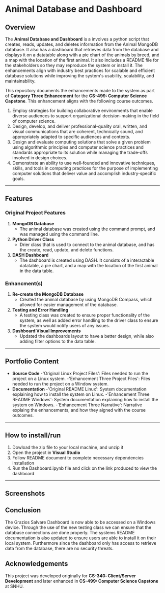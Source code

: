 # Animal Database and Dashboard

## Overview
The **Animal Database and Dashboard** is a involves a python script that creates, reads, updates, and deletes information from the Animal MongoDB database. It also has a dashboard that retrieves data from the database and displays it on a datatable along with a pie chart of the animals by breed, and a map with the location of the first animal. It also includes a README file for the stakeholders so they may reproduce the system or install it. The enhancements align with industry best practices for scalable and efficient database solutions while improving the system's usability, scalability, and maintainability.

This repository documents the enhancements made to the system as part of **Category Three Enhancement** for the **CS-499: Computer Science Capstone**. This enhancement aligns with the following course outcomes.

1. Employ strategies for building collaborative environments that enable diverse audiences to support organizational decision-making in the field of computer science.  
2. Design, develop, and deliver professional-quality oral, written, and visual communications that are coherent, technically sound, and appropriately adapted to specific audiences and contexts.  
3. Design and evaluate computing solutions that solve a given problem using algorithmic principles and computer science practices and standards appropriate to its solution while managing the trade-offs involved in design choices.  
4. Demonstrate an ability to use well-founded and innovative techniques, skills, and tools in computing practices for the purpose of implementing computer solutions that deliver value and accomplish industry-specific goals.

---

## Features

### **Original Project Features**

1. **MongoDB Database**
    - The animal database was created using the command prompt, and was managed using the command line.
2. **Python Driver Class**
    - Drier class that is used to connect to the animal database, and has the create, read, update, and delete functions.
3. **DASH Dashboard**
    - The dashboard is created using DASH. It consists of a interactable datatable, a pie chart, and a map with the location of the first animal in the data table.

### **Enhancment(s)**
1. **Re-create the MongoDB Database**
    - Created the animal database by using MongoDB Compass, which allowed for easier management of the database.
2. **Testing and Error Handling**
    - A testing class was created to ensure proper functionality of the system, as well as added error handling to the driver class to ensure the system would notify users of any issues.
3. **Dashboard Visual Improvements**
    - Updated the dashboards layout to have a better design, while also adding filter options to the data table.
---

## Portfolio Content
- **Source Code**
    -'Original Linux Project Files': Files needed to run the project on a Linux system.
    -'Enhancement Three Project Files': Files needed to run the project on a Window system.
- **Documentation**
    -'Original README Linux': System documentation explaining how to install the system on Linux.
    -'Enhancement Three README Windows': System documentation explaining how to install the system on Windows.
    -'Enhancement Three Narrative': Narrative explaing the enhancements, and how they aigned with the course outcomes.
---

## How to install/run
1. Dowload the zip file to your local machine, and unzip it
2. Open the project in **Visual Studio**
3. Follow README document to complete necessary dependencies installation
4. Run the Dashboard.ipynb file and click on the link produced to view the dashboard
---
## Screenshots

## Conclusion
The Grazios Salvare Dashboard is now able to be accessed on a Windows device. Through the use of the new testing class we can ensure that the database connections are done properly. The systems README documentation is also updated to ensure users are able to install it on their local system. Furthermore since the dashboard only has access to retrieve data from the database, there are no security threats.
## Acknowledgements

This project was developed originally for **CS-340: Client/Server Development** and later enhanced in **CS-499: Computer Science Capstone** at SNHU. 
